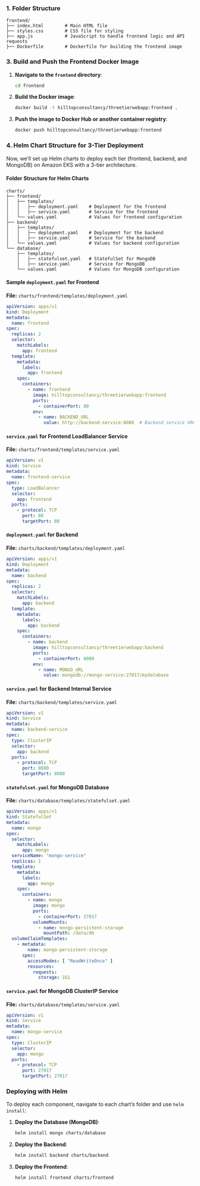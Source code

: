 ### 1. Folder Structure

```plaintext
frontend/
├── index.html        # Main HTML file
├── styles.css        # CSS file for styling
├── app.js            # JavaScript to handle frontend logic and API requests
├── Dockerfile        # Dockerfile for building the frontend image
```

### 3. Build and Push the Frontend Docker Image

1. **Navigate to the `frontend` directory**:
   ```bash
   cd frontend
   ```

2. **Build the Docker image**:
   ```bash
   docker build -t hilltopconsultancy/threetierwebapp:frontend .
   ```

3. **Push the image to Docker Hub or another container registry**:
   ```bash
   docker push hilltopconsultancy/threetierwebapp:frontend
   ```

### 4. Helm Chart Structure for 3-Tier Deployment

Now, we’ll set up Helm charts to deploy each tier (frontend, backend, and MongoDB) on Amazon EKS with a 3-tier architecture.

#### Folder Structure for Helm Charts

```plaintext
charts/
├── frontend/
│   ├── templates/
│   │   ├── deployment.yaml    # Deployment for the frontend
│   │   ├── service.yaml       # Service for the frontend
│   └── values.yaml            # Values for frontend configuration
├── backend/
│   ├── templates/
│   │   ├── deployment.yaml    # Deployment for the backend
│   │   ├── service.yaml       # Service for the backend
│   └── values.yaml            # Values for backend configuration
└── database/
    ├── templates/
    │   ├── statefulset.yaml   # StatefulSet for MongoDB
    │   ├── service.yaml       # Service for MongoDB
    └── values.yaml            # Values for MongoDB configuration
```

#### Sample `deployment.yaml` for Frontend

**File:** `charts/frontend/templates/deployment.yaml`

```yaml
apiVersion: apps/v1
kind: Deployment
metadata:
  name: frontend
spec:
  replicas: 2
  selector:
    matchLabels:
      app: frontend
  template:
    metadata:
      labels:
        app: frontend
    spec:
      containers:
        - name: frontend
          image: hilltopconsultancy/threetierwebapp:frontend
          ports:
            - containerPort: 80
          env:
            - name: BACKEND_URL
              value: http://backend-service:8080  # Backend service URL in the cluster
```

#### `service.yaml` for Frontend LoadBalancer Service

**File:** `charts/frontend/templates/service.yaml`

```yaml
apiVersion: v1
kind: Service
metadata:
  name: frontend-service
spec:
  type: LoadBalancer
  selector:
    app: frontend
  ports:
    - protocol: TCP
      port: 80
      targetPort: 80
```

#### `deployment.yaml` for Backend

**File:** `charts/backend/templates/deployment.yaml`

```yaml
apiVersion: apps/v1
kind: Deployment
metadata:
  name: backend
spec:
  replicas: 2
  selector:
    matchLabels:
      app: backend
  template:
    metadata:
      labels:
        app: backend
    spec:
      containers:
        - name: backend
          image: hilltopconsultancy/threetierwebapp:backend
          ports:
            - containerPort: 8080
          env:
            - name: MONGO_URL
              value: mongodb://mongo-service:27017/mydatabase
```

#### `service.yaml` for Backend Internal Service

**File:** `charts/backend/templates/service.yaml`

```yaml
apiVersion: v1
kind: Service
metadata:
  name: backend-service
spec:
  type: ClusterIP
  selector:
    app: backend
  ports:
    - protocol: TCP
      port: 8080
      targetPort: 8080
```

#### `statefulset.yaml` for MongoDB Database

**File:** `charts/database/templates/statefulset.yaml`

```yaml
apiVersion: apps/v1
kind: StatefulSet
metadata:
  name: mongo
spec:
  selector:
    matchLabels:
      app: mongo
  serviceName: "mongo-service"
  replicas: 1
  template:
    metadata:
      labels:
        app: mongo
    spec:
      containers:
        - name: mongo
          image: mongo
          ports:
            - containerPort: 27017
          volumeMounts:
            - name: mongo-persistent-storage
              mountPath: /data/db
  volumeClaimTemplates:
    - metadata:
        name: mongo-persistent-storage
      spec:
        accessModes: [ "ReadWriteOnce" ]
        resources:
          requests:
            storage: 1Gi
```

#### `service.yaml` for MongoDB ClusterIP Service

**File:** `charts/database/templates/service.yaml`

```yaml
apiVersion: v1
kind: Service
metadata:
  name: mongo-service
spec:
  type: ClusterIP
  selector:
    app: mongo
  ports:
    - protocol: TCP
      port: 27017
      targetPort: 27017
```

### Deploying with Helm

To deploy each component, navigate to each chart’s folder and use `helm install`:

1. **Deploy the Database (MongoDB)**:
   ```bash
   helm install mongo charts/database
   ```

2. **Deploy the Backend**:
   ```bash
   helm install backend charts/backend
   ```

3. **Deploy the Frontend**:
   ```bash
   helm install frontend charts/frontend
   ```
